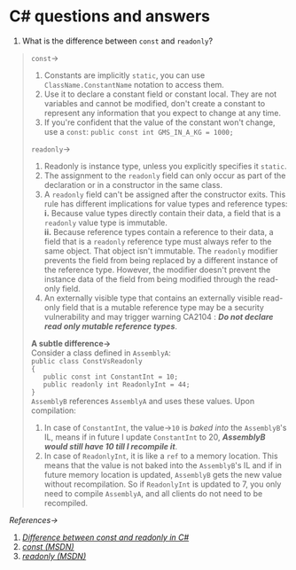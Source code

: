 # C# questions and answers

1. What is the difference between `const` and `readonly`?
> `const`&#8594;<br>
> 1. Constants are implicitly `static`, you can use `ClassName.ConstantName` notation to access them.<br>
> 2. Use it to declare a constant field or constant local. They are not variables and cannot be modified, don't create a constant to represent any information that you expect to change at any time.<br>
> 3. If you're confident that the value of the constant won't change, use a `const`: `public const int GMS_IN_A_KG = 1000;`
> 
> `readonly`&#8594;<br>
> 1. Readonly is instance type, unless you explicitly specifies it `static`.<br>
> 2. The assignment to the `readonly` field can only occur as part of the declaration or in a constructor in the same class.<br>
> 3. A `readonly` field can't be assigned after the constructor exits. This rule has different implications for value types and reference types:<br>
>   **i.** Because value types directly contain their data, a field that is a `readonly` value type is immutable.<br>
>   **ii.** Because reference types contain a reference to their data, a field that is a `readonly` reference type must always refer to the same object. That object isn't immutable. The `readonly` modifier prevents the field from being replaced by a different instance of the reference type. However, the modifier doesn't prevent the instance data of the field from being modified through the read-only field.<br>
> 4. An externally visible type that contains an externally visible read-only field that is a mutable reference type may be a security vulnerability and may trigger warning CA2104 : **_Do not declare read only mutable reference types_**.
>
> **A subtle difference&#8594;**<br>
> Consider a class defined in `AssemblyA`:<br>
> `public class ConstVsReadonly`<br>
> `{`<br>
> `   public const int ConstantInt = 10;`<br>
> `   public readonly int ReadonlyInt = 44;`<br>
> `}`<br>
> `AssemblyB` references `AssemblyA` and uses these values. Upon compilation:<br>
>   1. In case of `ConstantInt`, the value&#8594;`10` is _baked into_ the `AssemblyB`'s IL, means if in future I update `ConstantInt` to 20, **_AssemblyB would still have 10 till I recompile it_**.<br>
>   2. In case of `ReadonlyInt`, it is like a `ref` to a memory location. This means that the value is not baked into the `AssemblyB`'s IL and if in future memory location is updated, `AssemblyB` gets the new value without recompilation. So if `ReadonlyInt` is updated to 7, you only need to compile `AssemblyA`, and all clients do not need to be recompiled.

_References&#8594;_
1. [_Difference between const and readonly in C#_](https://stackoverflow.com/questions/55984/what-is-the-difference-between-const-and-readonly-in-c#answers-header)
2. [_const (MSDN)_](https://docs.microsoft.com/en-us/dotnet/csharp/language-reference/keywords/const)
3. [_readonly (MSDN)_](https://docs.microsoft.com/en-us/dotnet/csharp/language-reference/keywords/readonly)
